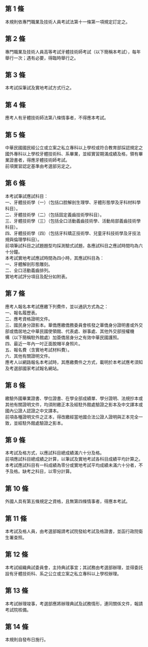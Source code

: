 第 1 條
-------
本規則依專門職業及技術人員考試法第十一條第一項規定訂定之。

第 2 條
-------
專門職業及技術人員高等考試牙體技術師考試（以下簡稱本考試），每年  
舉行一次；遇有必要，得臨時舉行之。

第 3 條
-------
本考試採筆試及實地考試方式行之。

第 4 條
-------
應考人有牙體技術師法第八條情事者，不得應本考試。

第 5 條
-------
中華民國國民經公立或立案之私立專科以上學校或符合教育部採認規定之  
國外專科以上學校牙體技術科、系畢業，並經實習期滿成績及格，領有畢  
業證書者，得應牙體技術師考試。  
前項實習認定基準由考選部另定之。

第 6 條
-------
本考試筆試應試科目：  
一、牙體技術學（一）（包括口腔解剖生理學、牙體形態學及牙科材料學  
    科目）。  
二、牙體技術學（二）（包括固定義齒技術學科目）。  
三、牙體技術學（三）（包括全口活動義齒技術學、活動局部義齒技術學  
    科目）。  
四、牙體技術學（四）（包括牙科矯正技術學、兒童牙科技術學及牙技法  
    規與倫理學科目）。  
前項筆試科目之試題題型均採測驗式試題，各應試科目之應試時間均為六  
十分鐘。  
本考試實地考試應試時間為四小時，其應試科目為：  
一、牙體解剖形態雕刻。  
二、全口活動義齒排列。  
實地考試評分項目及配分如附表。

第 7 條
-------
應考人報名本考試應繳下列費件，並以通訊方式為之：  
一、報名履歷表。  
二、應考資格證明文件。  
三、國民身分證影本。華僑應繳僑務委員會核發之華僑身分證明書或外交  
    部或僑居地之中華民國使領館、代表處、辦事處、其他外交部授權機  
    構（以下簡稱駐外館處）加簽僑居身分之有效中華民國護照。  
四、最近一年內一吋正面脫帽半身照片。  
五、報名費（含實地考試材料費）。  
六、其他有關證明文件。  
應考人以網路報名本考試時，其應繳費件之方式，載明於本考試應考須知  
及考選部國家考試報名網站。

第 8 條
-------
繳驗外國畢業證書、學位證書、在學全部成績單、學分證明、法規抄本或  
其他有關證明文件，均須附繳正本及經駐外館處驗證之影本及中文譯本或  
國內公證人認證之中文譯本。  
前項各種證明文件之正本，得改繳經當地國合法公證人證明與正本完全一  
致，並經駐外館處驗證之影本。

第 9 條
-------
本考試及格方式，以應試科目總成績滿六十分及格。  
前項應試科目總成績之計算，以筆試及實地考試各科目成績平均計算之。  
本考試應試科目有一科成績為零分或實地考試平均成績未滿六十分者，不  
予及格。缺考之科目，以零分計算。

第 10 條
--------
外國人具有第五條規定之資格，且無第四條情事者，得應本考試。

第 11 條
--------
本考試及格人員，由考選部報請考試院發給考試及格證書，並函行政院衛  
生署查照。

第 12 條
--------
本考試組織典試委員會，主持典試事宜；其試務由考選部辦理，並得委託  
設有牙體技術科、系之公立或立案之私立專科以上學校辦理。

第 13 條
--------
本考試辦理竣事，考選部應將辦理典試及試務情形，連同關係文件，報請  
考試院核備。

第 14 條
--------
本規則自發布日施行。


